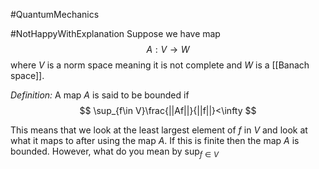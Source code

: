 #QuantumMechanics 

#NotHappyWithExplanation 
Suppose we have map 
$$
A:V\rightarrow W
$$
where $V$ is a norm space meaning it is not complete and $W$ is a [[Banach space]].

*Definition:* A map $A$ is said to be bounded if 
$$
\sup_{f\in V}\frac{||Af||}{||f||}<\infty
$$

This means that we look at the least largest element of $f$ in $V$ and look at what it maps to after using the map $A$. If this is finite then the map $A$ is bounded. However, what do you mean by $\sup_{f\in V}$